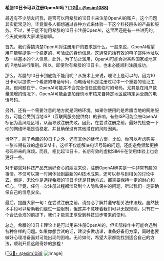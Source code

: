 **希腊10日卡可以注册OpenAI吗？[[TG💪+ @esim1088](https://t.me/s/esim1088)]**

最近有不少朋友问我，是否可以用希腊的10日卡来注册OpenAI的账户。这个问题其实挺常见的，毕竟很多人都想通过各种方式来体验一下这个科技巨头的产品和服务。不过，关于能不能用希腊的10日卡注册OpenAI，这里面还是有一些讲究的。今天就来跟大家详细聊聊。

首先，我们得搞清楚OpenAI对注册用户的要求是什么。一般来说，OpenAI希望用户能够提供一个稳定的、可验证的身份信息。这通常包括有效的电子邮件地址以及一些基本的个人信息。此外，为了防止滥用，OpenAI可能会对某些国家或地区的IP地址进行限制。所以，即便你有希腊的10日卡，也未必能顺利注册成功。

那么，希腊的10日卡到底能不能用呢？从技术上来说，理论上是可以的。因为10日卡可以提供一个希腊的电话号码，而电话号码是注册过程中一个重要的验证工具。但问题在于，OpenAI可能并不会完全信任这些临时的号码。尤其是在用户数量激增的情况下，OpenAI可能会更加谨慎地审核来自特定地区或特定运营商的电话号码。

另外，还有一个需要注意的地方就是网络环境。如果你使用的是希腊当地的网络服务，可能会受到当地ISP（互联网服务提供商）的影响。有些ISP可能会被OpenAI标记为高风险区域，从而导致注册失败。因此，在尝试注册之前，最好先检查一下你的网络环境是否稳定，并且确保没有其他潜在的风险因素。

当然了，除了希腊的10日卡之外，还有其他的替代方案。比如，你可以考虑购买一张长期有效的虚拟SIM卡，这样不仅能解决电话号码的问题，还能避免频繁更换号码带来的麻烦。而且，相比起10日卡，长期有效的虚拟SIM卡在使用体验上也会更好一些。

对于那些对科技产品充满好奇心的朋友来说，注册OpenAI确实是一件非常有趣的事情。不仅可以第一时间体验到最新的AI技术成果，还可以参与到相关的讨论中去。但是，无论你是选择希腊的10日卡还是其他方式，都需要保持一定的耐心和细心。毕竟，任何一次注册过程都涉及到个人隐私保护的问题，所以我们一定要确保自己的信息安全。

最后，提醒大家一句：在尝试注册之前，请务必了解并遵守相关法律法规。虽然技术手段可以帮助我们绕过一些限制，但这并不意味着我们可以无视规则。只有在一个合法合规的前提下，我们才能真正享受到科技进步带来的便利。

总之，希腊的10日卡理论上是可以用来注册OpenAI的，但实际操作中可能会遇到各种各样的问题。如果你想尝试的话，建议多做功课，准备好备用方案，同时也要做好心理准备面对可能出现的困难。无论如何，希望大家都能找到适合自己的方法，顺利开启这段奇妙的旅程！

[[TG💪+ @esim1088](https://t.me/s/esim1088) ![Image](https://i.postimg.cc/4NQfJmqS/Snipaste-2025-05-13-00-14-12.png)]